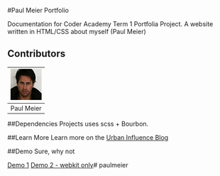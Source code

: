 #Paul Meier Portfolio

Documentation for Coder Academy Term 1 Portfolia Project.
A website written in HTML/CSS about myself (Paul Meier)

## Contributors
| [![Paul Meier](/assets/paul-meier-70px-70px.jpg)](https://github.com/fiterr-paul) |
|-----------|
| Paul Meier |

##Dependencies
Projects uses scss + Bourbon.

##Learn More
Learn more on the [Urban Influence Blog](http://urbaninfluence.com/2015/05/make-a-background-image-slider-with-css-keyframes)

##Demo
Sure, why not

[Demo 1](http://urbaninfluence.com/demos/keyframe-slider/demo1.html)
[Demo 2 - webkit only](http://urbaninfluence.com/demos/keyframe-slider/demo2.html)# paulmeier
